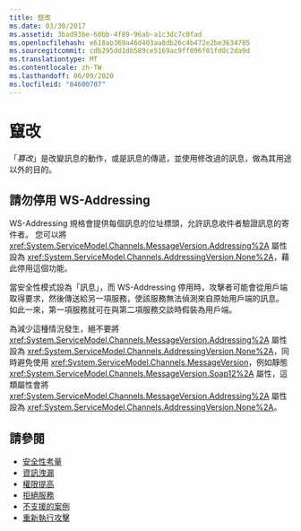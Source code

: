 ```yaml
---
title: 竄改
ms.date: 03/30/2017
ms.assetid: 3bad93be-60bb-4f89-96ab-a1c3dc7c0fad
ms.openlocfilehash: e618ab369a46d403aa8db26c4b472e2be3634785
ms.sourcegitcommit: cdb295dd1db589ce5169ac9ff096f01fd0c2da9d
ms.translationtype: MT
ms.contentlocale: zh-TW
ms.lasthandoff: 06/09/2020
ms.locfileid: "84600707"
---
```

# <a name="tampering"></a>竄改
「*篡改*」是改變訊息的動作，或是訊息的傳遞，並使用修改過的訊息，做為其用途以外的目的。  
  
## <a name="do-not-disable-ws-addressing"></a>請勿停用 WS-Addressing  
 WS-Addressing 規格會提供每個訊息的位址標頭，允許訊息收件者驗證訊息的寄件者。 您可以將 <xref:System.ServiceModel.Channels.MessageVersion.Addressing%2A> 屬性設為 <xref:System.ServiceModel.Channels.AddressingVersion.None%2A>，藉此停用這個功能。  
  
 當安全性模式設為「訊息」，而 WS-Addressing 停用時，攻擊者可能會從用戶端取得要求，然後傳送給另一項服務，使該服務無法偵測來自原始用戶端的訊息。 如此一來，第一項服務就可在與第二項服務交談時假裝為用戶端。  
  
 為減少這種情況發生，絕不要將 <xref:System.ServiceModel.Channels.MessageVersion.Addressing%2A> 屬性設為 <xref:System.ServiceModel.Channels.AddressingVersion.None%2A>，同時避免使用 <xref:System.ServiceModel.Channels.MessageVersion>，例如靜態 <xref:System.ServiceModel.Channels.MessageVersion.Soap12%2A> 屬性，這類屬性會將 <xref:System.ServiceModel.Channels.MessageVersion.Addressing%2A> 屬性設為 <xref:System.ServiceModel.Channels.AddressingVersion.None%2A>。  
  
## <a name="see-also"></a>請參閱

- [安全性考量](security-considerations-in-wcf.md)
- [資訊洩漏](information-disclosure.md)
- [權限提高](elevation-of-privilege.md)
- [拒絕服務](denial-of-service.md)
- [不支援的案例](unsupported-scenarios.md)
- [重新執行攻擊](replay-attacks.md)
